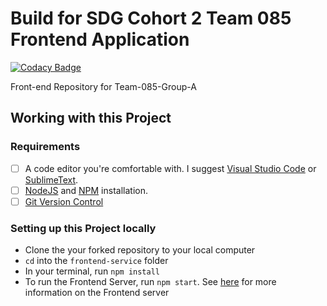 # Build for SDG Cohort 2 Team 085 Frontend Application

[![Codacy Badge](https://api.codacy.com/project/badge/Grade/9a200464fb854db4a31b61a15bc412a8)](https://app.codacy.com/gh/BuildForSDGCohort2/team-085-group-a-frontend?utm_source=github.com&utm_medium=referral&utm_content=BuildForSDGCohort2/team-085-group-a-frontend&utm_campaign=Badge_Grade_Settings)

Front-end Repository for Team-085-Group-A 

## Working with this Project

### Requirements

- [ ] A code editor you're comfortable with. I suggest [Visual Studio Code](https://code.visualstudio.com/) or [SublimeText](https://www.sublimetext.com/).
- [ ] [NodeJS](https://nodejs.org/en/download/) and [NPM](https://www.npmjs.com/) installation.
- [ ] [Git Version Control](https://git-scm.com/downloads)

### Setting up this Project locally

- Clone the your forked repository to your local computer
- `cd` into the `frontend-service` folder
- In your terminal, run `npm install`
- To run the Frontend Server, run `npm start`. See [here](frontend-service/README.md) for more information on the Frontend server
